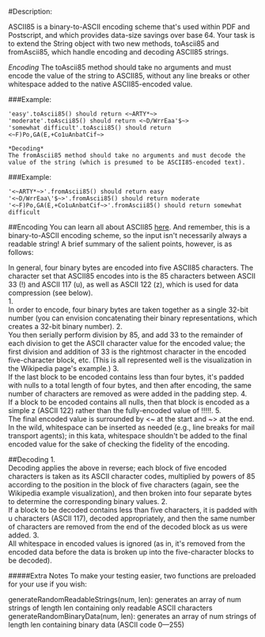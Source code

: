 #Description:

ASCII85 is a binary-to-ASCII encoding scheme that's used within PDF and Postscript, and which provides data-size savings over base 64. Your task is to extend the String object with two new methods, toAscii85 and fromAscii85, which handle encoding and decoding ASCII85 strings.

*Encoding*
The toAscii85 method should take no arguments and must encode the value of the string to ASCII85, without any line breaks or other whitespace added to the native ASCII85-encoded value.

###Example:
```
'easy'.toAscii85() should return <~ARTY*~>
'moderate'.toAscii85() should return <~D/WrrEaa'$~>
'somewhat difficult'.toAscii85() should return <~F)Po,GA(E,+Co1uAnbatCif~>

*Decoding*
The fromAscii85 method should take no arguments and must decode the value of the string (which is presumed to be ASCII85-encoded text).
```
###Example:
```
'<~ARTY*~>'.fromAscii85() should return easy
'<~D/WrrEaa\'$~>'.fromAscii85() should return moderate
'<~F)Po,GA(E,+Co1uAnbatCif~>'.fromAscii85() should return somewhat difficult
```



##Encoding
You can learn all about ASCII85 [here](http://en.wikipedia.org/wiki/Ascii85). And remember, this is a binary-to-ASCII encoding scheme, so the input isn't necessarily always a readable string! A brief summary of the salient points, however, is as follows:

In general, four binary bytes are encoded into five ASCII85 characters.
The character set that ASCII85 encodes into is the 85 characters between ASCII 33 (!) and ASCII 117 (u), as well as ASCII 122 (z), which is used for data compression (see below).  
 1.  
In order to encode, four binary bytes are taken together as a single 32-bit number (you can envision concatenating their binary representations, which creates a 32-bit binary number). 
 2.  
You then serially perform division by 85, and add 33 to the remainder of each division to get the ASCII character value for the encoded value; the first division and addition of 33 is the rightmost character in the encoded five-character block, etc. (This is all represented well is the visualization in the Wikipedia page's example.)
 3.  
If the last block to be encoded contains less than four bytes, it's padded with nulls to a total length of four bytes, and then after encoding, the same number of characters are removed as were added in the padding step.
 4.  
If a block to be encoded contains all nulls, then that block is encoded as a simple z (ASCII 122) rather than the fully-encoded value of !!!!!.
 5.  
The final encoded value is surrounded by <~ at the start and ~> at the end. In the wild, whitespace can be inserted as needed (e.g., line breaks for mail transport agents); in this kata, whitespace shouldn't be added to the final encoded value for the sake of checking the fidelity of the encoding.

##Decoding
 1.  
Decoding applies the above in reverse; each block of five encoded characters is taken as its ASCII character codes, multiplied by powers of 85 according to the position in the block of five characters (again, see the Wikipedia example visualization), and then broken into four separate bytes to determine the corresponding binary values.
 2.  
If a block to be decoded contains less than five characters, it is padded with u characters (ASCII 117), decoded appropriately, and then the same number of characters are removed from the end of the decoded block as us were added.
 3.  
All whitespace in encoded values is ignored (as in, it's removed from the encoded data before the data is broken up into the five-character blocks to be decoded).


#####Extra Notes
To make your testing easier, two functions are preloaded for your use if you wish:

generateRandomReadableStrings(num, len): generates an array of num strings of length len containing only readable ASCII characters
generateRandomBinaryData(num, len): generates an array of num strings of length len containing binary data (ASCII code 0—255)

